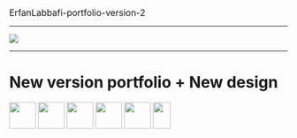 <a style="font-size:16px; text-decoration:none;" href="https://github.com/Erfanlab/ErfanLabbafi-portfolio-version-2/tree/main
">ErfanLabbafi-portfolio-version-2
</a>

<hr>
<img src="https://github.com/Erfanlab/ErfanLabbafi-portfolio-version-2/blob/main/assest/src/images/Cover.png?raw=true">
<hr>
<h1>
New version portfolio + New design
</h1>
<div style="dispaly:flex;gap:10px">
<img width="48" height="48" src="https://static-00.iconduck.com/assets.00/javascript-js-icon-512x512-q3igwln6.png">
<img width="48" height="48" src="https://static-00.iconduck.com/assets.00/file-type-html-icon-451x512-vzyw6pa7.png">
<img width="48" height="48" src="https://static-00.iconduck.com/assets.00/file-type-light-json-icon-510x512-hjq8qfvb.png">
<img width="48" height="48" src="https://static-00.iconduck.com/assets.00/file-type-sass-icon-512x384-8hcyam61.png">
<img width="48" height="48" src="https://static-00.iconduck.com/assets.00/tailwind-css-icon-512x307-1v56l8ed.png">
<img width="32" height="48" src="https://static-00.iconduck.com/assets.00/figma-icon-342x512-hiy4fg6k.png">

</div>
